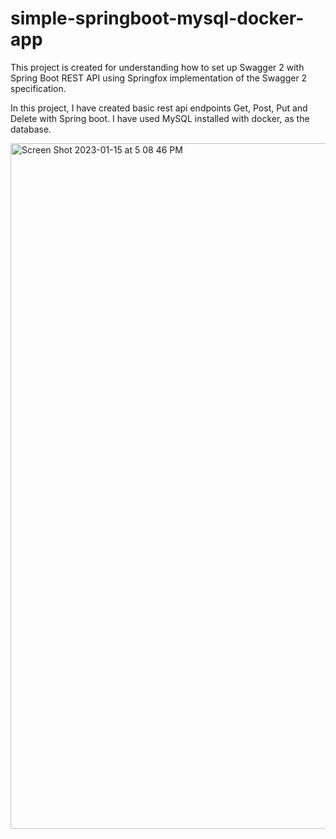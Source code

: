 # simple-springboot-mysql-docker-app

This project is created for understanding how to set up Swagger 2 with Spring Boot REST API using Springfox implementation of the Swagger 2 specification.

In this project, I have created basic rest api endpoints Get, Post, Put and Delete with Spring boot.
I have used MySQL installed with docker, as the database.

<img width="1097" alt="Screen Shot 2023-01-15 at 5 08 46 PM" src="https://user-images.githubusercontent.com/28265373/212569720-968fd46a-8445-4793-bc10-2c5a598af305.png">
